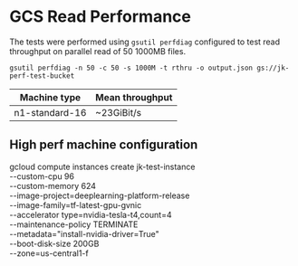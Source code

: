 # GCS Read Performance

The tests were performed using `gsutil perfdiag` configured to test read throughput on parallel read of 50 1000MB files.

```
gsutil perfdiag -n 50 -c 50 -s 1000M -t rthru -o output.json gs://jk-perf-test-bucket 
```

|Machine type|Mean throughput|
|------------|---------------|
|n1-standard-16|~23GiBit/s|


## High perf machine configuration
gcloud compute instances create jk-test-instance \
   --custom-cpu 96 \
   --custom-memory 624 \
   --image-project=deeplearning-platform-release \
   --image-family=tf-latest-gpu-gvnic \
   --accelerator type=nvidia-tesla-t4,count=4 \
   --maintenance-policy TERMINATE \
   --metadata="install-nvidia-driver=True"  \
   --boot-disk-size 200GB \
   --zone=us-central1-f
